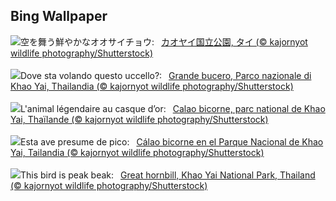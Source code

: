 ## Bing Wallpaper
![](https://www.bing.com/th?id=OHR.BucerosBicornis_JA-JP4956922577_UHD.jpg&w=1000)空を舞う鮮やかなオオサイチョウ:&nbsp;&ensp;[カオヤイ国立公園, タイ (© kajornyot wildlife photography/Shutterstock)](https://www.bing.com/th?id=OHR.BucerosBicornis_JA-JP4956922577_UHD.jpg)
<br><br/>
![](https://www.bing.com/th?id=OHR.BucerosBicornis_IT-IT3646182612_UHD.jpg&w=1000)Dove sta volando questo uccello?:&nbsp;&ensp;[Grande bucero, Parco nazionale di Khao Yai, Thailandia (© kajornyot wildlife photography/Shutterstock)](https://www.bing.com/th?id=OHR.BucerosBicornis_IT-IT3646182612_UHD.jpg)
<br><br/>
![](https://www.bing.com/th?id=OHR.BucerosBicornis_FR-FR2890975203_UHD.jpg&w=1000)L'animal légendaire au casque d’or:&nbsp;&ensp;[Calao bicorne, parc national de Khao Yai, Thaïlande (© kajornyot wildlife photography/Shutterstock)](https://www.bing.com/th?id=OHR.BucerosBicornis_FR-FR2890975203_UHD.jpg)
<br><br/>
![](https://www.bing.com/th?id=OHR.BucerosBicornis_ES-ES3494607604_UHD.jpg&w=1000)Esta ave presume de pico:&nbsp;&ensp;[Cálao bicorne en el Parque Nacional de Khao Yai, Tailandia (© kajornyot wildlife photography/Shutterstock)](https://www.bing.com/th?id=OHR.BucerosBicornis_ES-ES3494607604_UHD.jpg)
<br><br/>
![](https://www.bing.com/th?id=OHR.BucerosBicornis_EN-GB7335908659_UHD.jpg&w=1000)This bird is peak beak:&nbsp;&ensp;[Great hornbill, Khao Yai National Park, Thailand (© kajornyot wildlife photography/Shutterstock)](https://www.bing.com/th?id=OHR.BucerosBicornis_EN-GB7335908659_UHD.jpg)
<br><br/>
